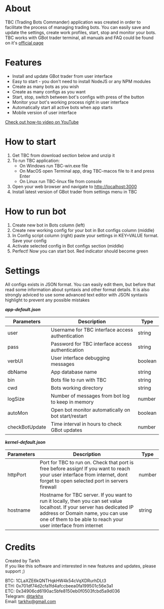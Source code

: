 # About
TBC (Trading Bots Commander) application was created in order to facilitate the process of managing trading bots. You can easily save and update the settings, create work profiles, start, stop and monitor your bots. TBC works with GBot trader terminal, all manuals and FAQ could be found on it's [official page](https://gbot-trader.herokuapp.com)

# Features
- Install and update GBot trader from user interface
- Easy to start - you don't need to install NodeJS or any NPM modules
- Create as many bots as you wish
- Create as many configs as you want
- Start, stop, switch between bot's configs with press of the button
- Monitor your bot's working process right in user interface
- Automatically start all active bots when app starts
- Mobile version of user interface

[Check out how-to video on YouTube](https://youtu.be/EiCj8JwZo8I)

# How to start
1. Get TBC from download section below and unzip it
2. To run TBC application:
    - On Windows run TBC-win.exe file
    - On MacOS open Terminal app, drag TBC-macos file to it and press Enter
    - On Linux run TBC-linux file from console
3. Open your web browser and navigate to [http://localhost:3000](http://localhost:3000)
4. Install latest version of GBot trader from settings menu in TBC

# How to run bot
1. Create new bot in Bots column (left)
2. Create new working config for your bot in Bot configs column (middle)
3. In Config script column (right) paste your settings in KEY=VALUE format. Save your config
4. Activate selected config in Bot configs section (middle)
5. Perfect! Now you can start bot. Red indicator should become green

# Settings
All configs exists in JSON format. You can easily edit them, but before that read some information about syntaxis and other format details. It is also strongly adviced to use some advanced text editor with JSON syntaxis highlight to prevent any possible mistakes

***app-default.json***

| Parameters | Description | Type |
| --- | --- | --- |
| user | Username for TBC interface access authentication | string |
| pass | Password for TBC interface access authentication | string |
| verbUI | User interface debugging messages | boolean |
| dbName | App database name | string |
| bin | Bots file to run with TBC | string |
| cwd | Bots working directory | string |
| logSize | Number of messages from bot log to keep in memory | number |
| autoMon | Open bot monitor automatically on bot start/restart | boolean |
| checkBotUpdate | Time interval in hours to check GBot updates | number |

***kernel-default.json***

| Parameters | Description | Type |
| --- | --- | --- |
| httpPort | Port for TBC to run on. Check that port is free before assign! If you want to reach your user interface from internet, dont forget to open selected port in servers firewall | number |
| hostname | Hostname for TBC server. If you want to run it locally, then you can set value localhost. If your server has dedicated IP address or Domain name, you can use one of them to be able to reach your user interface from internet | string |

# Credits
Created by Tarkh  
If you like this software and interested in new features and updates, please support ;)

BTC: 1CLaXZE6kQNTHqkHW4k54cVqXDRurhDLt3  
ETH: 0x701df74d2cfa1fd4afccbeea0fa199501c56e3a1  
ETC: 0x34906cd6190ac5bfe8150eb0f0503fcbd5a9d036  
Telegram: [@tarkhx](https://t.me/tarkhx)  
Email: [tarkhx@gmail.com](mailto:tarkhx@gmail.com)  
